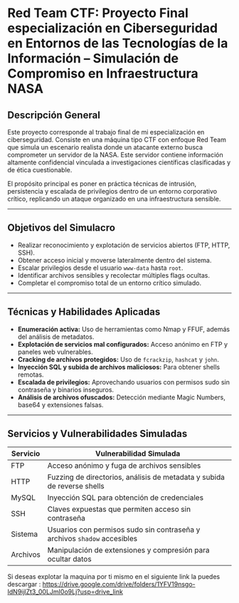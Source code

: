# Red Team CTF: Proyecto Final especialización en Ciberseguridad en Entornos de las Tecnologías de la Información  – Simulación de Compromiso en Infraestructura NASA

## Descripción General

Este proyecto corresponde al trabajo final de mi especialización en ciberseguridad. Consiste en una máquina tipo CTF con enfoque Red Team que simula un escenario realista donde un atacante externo busca comprometer un servidor de la NASA. Este servidor contiene información altamente confidencial vinculada a investigaciones científicas clasificadas y de ética cuestionable.

El propósito principal es poner en práctica técnicas de intrusión, persistencia y escalada de privilegios dentro de un entorno corporativo crítico, replicando un ataque organizado en una infraestructura sensible.

---

## Objetivos del Simulacro

- Realizar reconocimiento y explotación de servicios abiertos (FTP, HTTP, SSH).
- Obtener acceso inicial y moverse lateralmente dentro del sistema.
- Escalar privilegios desde el usuario `www-data` hasta `root`.
- Identificar archivos sensibles y recolectar múltiples flags ocultas.
- Completar el compromiso total de un entorno crítico simulado.

---

## Técnicas y Habilidades Aplicadas

- **Enumeración activa:** Uso de herramientas como Nmap y FFUF, además del análisis de metadatos.
- **Explotación de servicios mal configurados:** Acceso anónimo en FTP y paneles web vulnerables.
- **Cracking de archivos protegidos:** Uso de `fcrackzip`, `hashcat` y `john`.
- **Inyección SQL y subida de archivos maliciosos:** Para obtener shells remotas.
- **Escalada de privilegios:** Aprovechando usuarios con permisos sudo sin contraseña y binarios inseguros.
- **Análisis de archivos ofuscados:** Detección mediante Magic Numbers, base64 y extensiones falsas.

---

## Servicios y Vulnerabilidades Simuladas

| Servicio | Vulnerabilidad Simulada                          |
| -------- | ----------------------------------------------- |
| FTP      | Acceso anónimo y fuga de archivos sensibles     |
| HTTP     | Fuzzing de directorios, análisis de metadata y subida de reverse shells |
| MySQL    | Inyección SQL para obtención de credenciales    |
| SSH      | Claves expuestas que permiten acceso sin contraseña |
| Sistema  | Usuarios con permisos sudo sin contraseña y archivos `shadow` accesibles |
| Archivos | Manipulación de extensiones y compresión para ocultar datos |

Si deseas explotar la maquina por ti mismo en el siguiente link la puedes descargar : https://drive.google.com/drive/folders/1YFV19nsgo-IdN9ijlZt3_00LJmI0o9Lj?usp=drive_link
